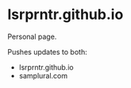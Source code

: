 # lsrprntr.github.io


Personal page.

Pushes updates to both:
- lsrprntr.github.io
- samplural.com
